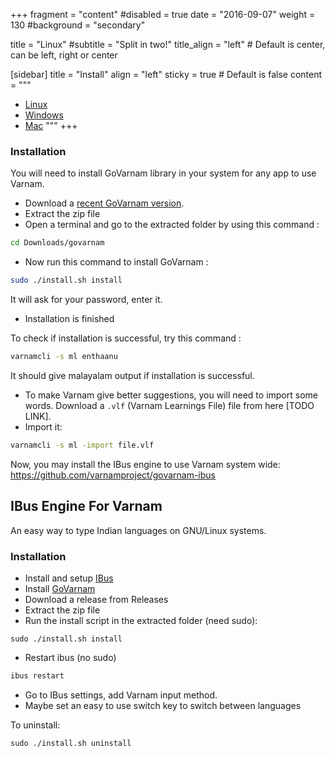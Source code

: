 +++
fragment = "content"
#disabled = true
date = "2016-09-07"
weight = 130
#background = "secondary"

title = "Linux"
#subtitle = "Split in two!"
title_align = "left" # Default is center, can be left, right or center

[sidebar]
  title = "Install"
  align = "left"
  sticky = true # Default is false
  content = """
* [Linux](../linux)
* [Windows](../windows)
* [Mac](../mac)
"""
+++

### Installation

You will need to install GoVarnam library in your system for any app to use Varnam.

* Download a [recent GoVarnam version](https://github.com/varnamproject/govarnam/releases).
* Extract the zip file
* Open a terminal and go to the extracted folder by using this command :
```bash
cd Downloads/govarnam
```
* Now run this command to install GoVarnam :
```bash
sudo ./install.sh install
```
It will ask for your password, enter it.
* Installation is finished

To check if installation is successful, try this command :
```bash
varnamcli -s ml enthaanu
```
It should give malayalam output if installation is successful.

* To make Varnam give better suggestions, you will need to import some words. Download a `.vlf` (Varnam Learnings File) file from here [TODO LINK].
* Import it:
```bash
varnamcli -s ml -import file.vlf
```

Now, you may install the IBus engine to use Varnam system wide: https://github.com/varnamproject/govarnam-ibus

## IBus Engine For Varnam

An easy way to type Indian languages on GNU/Linux systems.


### Installation

* Install and setup [IBus](https://wiki.archlinux.org/title/IBus)
* Install [GoVarnam](https://github.com/varnamproject/govarnam)
* Download a release from Releases
* Extract the zip file
* Run the install script in the extracted folder (need sudo):
```
sudo ./install.sh install
```
* Restart ibus (no sudo)
```bash
ibus restart
```
* Go to IBus settings, add Varnam input method.
* Maybe set an easy to use switch key to switch between languages

To uninstall:
```
sudo ./install.sh uninstall
```
